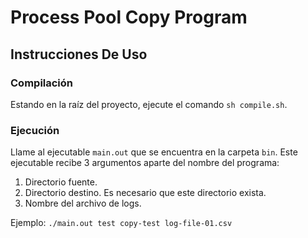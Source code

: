# Process Pool Copy Program

## Instrucciones De Uso

### Compilación

Estando en la raíz del proyecto, ejecute el comando `sh compile.sh`.

### Ejecución

Llame al ejecutable `main.out` que se encuentra en la carpeta `bin`. Este ejecutable recibe 3 argumentos aparte del nombre del programa:
1. Directorio fuente.
2. Directorio destino. Es necesario que este directorio exista.
3. Nombre del archivo de logs.

Ejemplo: `./main.out test copy-test log-file-01.csv`